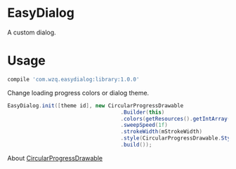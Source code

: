 # EasyDialog
A custom dialog.


# Usage

```groovy
compile 'com.wzq.easydialog:library:1.0.0'
```

Change loading progress colors or dialog theme.

```java
EasyDialog.init([theme id], new CircularProgressDrawable
                                    .Builder(this)
                                    .colors(getResources().getIntArray(R.array.gplus_colors))
                                    .sweepSpeed(1f)
                                    .strokeWidth(mStrokeWidth)
                                    .style(CircularProgressDrawable.Style.ROUNDED)
                                    .build());
```

About [CircularProgressDrawable](https://github.com/castorflex/SmoothProgressBar)